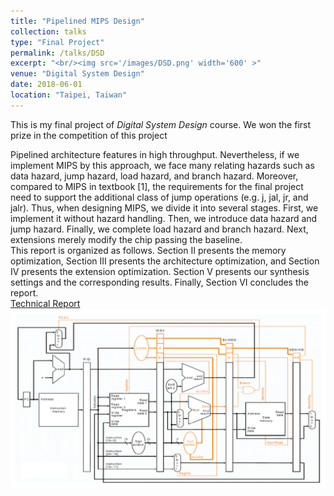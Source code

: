 ```yaml
---
title: "Pipelined MIPS Design"
collection: talks
type: "Final Project"
permalink: /talks/DSD
excerpt: "<br/><img src='/images/DSD.png' width='600' >"
venue: "Digital System Design"
date: 2018-06-01
location: "Taipei, Taiwan"
---
```

This is my final project of _Digital System Design_ course. We won the first prize in the competition of this project <br/>

Pipelined architecture features in high throughput. Nevertheless, if we implement MIPS by this approach, we face many relating hazards such as data hazard, jump hazard, load hazard, and branch hazard. Moreover, compared to MIPS in textbook [1], the requirements for the final project need to support the additional class of jump operations (e.g. j, jal, jr, and jalr). Thus, when designing MIPS, we divide it into several stages. First, we implement it without hazard handling. Then, we introduce data hazard and jump hazard. Finally, we complete load hazard and branch hazard. Next, extensions merely modify the chip passing the baseline. <br/>
This report is organized as follows. Section II presents the memory optimization, Section III presents the architecture optimization, and Section IV presents the extension optimization. Section V presents our synthesis settings and the corresponding results. Finally, Section VI concludes the report.<br/>
[Technical Report](http://JerryHoTaiwan.github.io/files/DSD_Report.pdf)<br/>
<img src='/images/DSD.png' width='600' >
